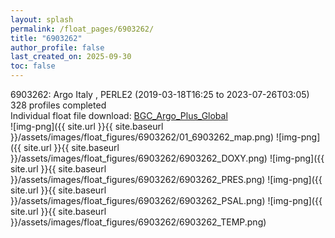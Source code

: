 ```yaml
---
layout: splash
permalink: /float_pages/6903262/
title: "6903262"
author_profile: false
last_created_on: 2025-09-30
toc: false
---
```

 
6903262: Argo Italy , PERLE2 (2019-03-18T16:25 to 2023-07-26T03:05)\
328 profiles completed\
Individual float file download: [BGC_Argo_Plus_Global](https://ftp.soest.hawaii.edu/bgc_argo_plus/Individual_Floats/outliers_removed/6903262_Sprof_processed.nc)\
![img-png]({{ site.url }}{{ site.baseurl }}/assets/images/float_figures/6903262/01_6903262_map.png)
![img-png]({{ site.url }}{{ site.baseurl }}/assets/images/float_figures/6903262/6903262_DOXY.png)
![img-png]({{ site.url }}{{ site.baseurl }}/assets/images/float_figures/6903262/6903262_PRES.png)
![img-png]({{ site.url }}{{ site.baseurl }}/assets/images/float_figures/6903262/6903262_PSAL.png)
![img-png]({{ site.url }}{{ site.baseurl }}/assets/images/float_figures/6903262/6903262_TEMP.png)
